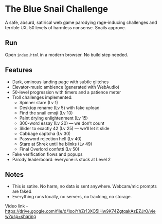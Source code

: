 # The Blue Snail Challenge

A safe, absurd, satirical web game parodying rage-inducing challenges and terrible UX. 50 levels of harmless nonsense. Snails approve.

## Run

Open `index.html` in a modern browser. No build step needed.

## Features

- Dark, ominous landing page with subtle glitches
- Elevator-music ambience (generated with WebAudio)
- 50-level progression with timers and a patience meter
- Troll challenges implemented:
  - Spinner stare (Lv 1)
  - Desktop rename (Lv 5) with fake upload
  - Find the snail emoji (Lv 10)
  - Paint drying enlightenment (Lv 15)
  - 300-word essay (Lv 20) — we don’t count
  - Slider to exactly 42 (Lv 25) — we’ll let it slide
  - Cabbage captcha (Lv 30)
  - Password rejection hell (Lv 40)
  - Stare at Shrek until he blinks (Lv 49)
  - Final Overlord confetti (Lv 50)
- Fake verification flows and popups
- Parody leaderboard: everyone is stuck at Level 2

## Notes

- This is satire. No harm, no data is sent anywhere. Webcam/mic prompts are faked.
- Everything runs locally, no servers, no tracking, no storage.


Video link - https://drive.google.com/file/d/1ooiYhZr13XO5IHw9K74ZgtqakAzEZJrO/view?usp=sharing

